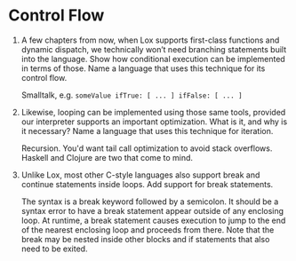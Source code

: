 # Control Flow

1. A few chapters from now, when Lox supports first-class functions and dynamic
   dispatch, we technically won’t need branching statements built into the
   language. Show how conditional execution can be implemented in terms of those.
   Name a language that uses this technique for its control flow.

   Smalltalk, e.g. `someValue ifTrue: [ ... ] ifFalse: [ ... ]`

2. Likewise, looping can be implemented using those same tools, provided our
   interpreter supports an important optimization. What is it, and why is it
   necessary? Name a language that uses this technique for iteration.

   Recursion. You'd want tail call optimization to avoid stack overflows.
   Haskell and Clojure are two that come to mind.

3. Unlike Lox, most other C-style languages also support break and continue
   statements inside loops. Add support for break statements.

   The syntax is a break keyword followed by a semicolon. It should be a syntax
   error to have a break statement appear outside of any enclosing loop. At
   runtime, a break statement causes execution to jump to the end of the nearest
   enclosing loop and proceeds from there. Note that the break may be nested inside
   other blocks and if statements that also need to be exited.
